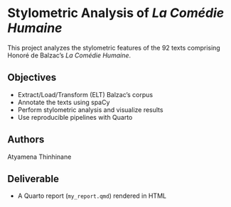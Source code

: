 # Stylometric Analysis of *La Comédie Humaine*

This project analyzes the stylometric features of the 92 texts comprising Honoré de Balzac’s *La Comédie Humaine*.

## Objectives
- Extract/Load/Transform (ELT) Balzac’s corpus
- Annotate the texts using spaCy
- Perform stylometric analysis and visualize results
- Use reproducible pipelines with Quarto

## Authors
Atyamena Thinhinane

## Deliverable
- A Quarto report (`my_report.qmd`) rendered in HTML
